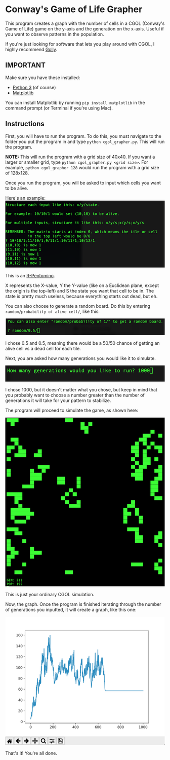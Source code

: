 # Conway's Game of Life Grapher

This program creates a graph with the number of cells in a CGOL (Conway's Game of Life) game on the y-axis and the generation on the x-axis. Useful if you want to observe patterns in the population.

If you're just looking for software that lets you play around with CGOL, I highly recommend [Golly](http://golly.sourceforge.net "Golly").

## IMPORTANT

Make sure you have these installed:
* [Python 3](https://python.org "Python") (of course)
* [Matplotlib](https://matplotlib.org "Matplotlib")

You can install Matplotlib by running `pip install matplotlib` in the command prompt (or Terminal if you're using Mac).

## Instructions

First, you will have to run the program. To do this, you must navigate to the folder you put the program in and type `python cgol_grapher.py`. This will run the program.

**NOTE:** This will run the program with a grid size of 40x40. If you want a larger or smaller grid, type `python cgol_grapher.py <grid size>`. For example, `python cgol_grapher 128` would run the program with a grid size of 128x128.

Once you run the program, you will be asked to input which cells you want to be alive.

Here's an example:
![Instructions](https://github.com/PepperLola/cgol-grapher/blob/master/images/example_r-pentomino.png?raw=true "Instructions")

This is an [R-Pentomino](http://www.conwaylife.com/wiki/R-pentomino "R-Pentomino").

X represents the X-value, Y the Y-value (like on a Euclidean plane, except the origin is the top-left) and S the state you want that cell to be in. The state is pretty much useless, because everything starts out dead, but eh.

You can also choose to generate a random board. Do this by entering `random/probability of alive cell/`, like this:

![Random Board](https://github.com/PepperLola/cgol-grapher/blob/master/images/random_board.png?raw=true "Random Board")

I chose 0.5 and 0.5, meaning there would be a 50/50 chance of getting an alive cell vs a dead cell for each tile.

Next, you are asked how many generations you would like it to simulate.

![Generations](https://github.com/PepperLola/cgol-grapher/blob/master/images/generations_input.png?raw=true "Generations Input")

I chose 1000, but it doesn't matter what you chose, but keep in mind that you probably want to choose a number greater than the number of generations it will take for your pattern to stabilize.

The program will proceed to simulate the game, as shown here:

![Simulation](https://github.com/PepperLola/cgol-grapher/blob/master/images/simulating_game.png?raw=true "Simulation")

This is just your ordinary CGOL simulation.

Now, the graph.
Once the program is finished iterating through the number of generations you inputted, it will create a graph, like this one:

![Graph](https://github.com/PepperLola/cgol-grapher/blob/master/images/graph.png?raw=true "Graph")

That's it! You're all done.
